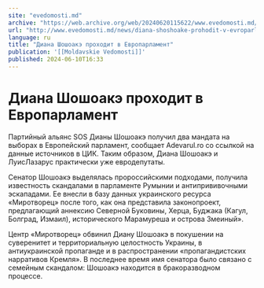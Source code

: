 ```yaml
---
site: "evedomosti.md"
archive: "https://web.archive.org/web/20240620115622/www.evedomosti.md/news/diana-shoshoake-prohodit-v-evroparlament"
url: "http://www.evedomosti.md/news/diana-shoshoake-prohodit-v-evroparlament"
language: ru
title: "Диана Шошоакэ проходит в Европарламент"
publication: '[[Moldavskie Vedomosti]]'
published: 2024-06-10T16:33
---
```


# Диана Шошоакэ проходит в Европарламент

Партийный альянс SOS Дианы Шошоакэ получил два мандата на выборах в Европейский парламент, сообщает Аdevarul.ro со ссылкой на данные источников в ЦИК. Таким образом, Диана Шошоакэ и ЛуиcЛазарус практически уже евродепутаты.

Сенатор Шошоакэ выделялась пророссийскими подходами, получила известность скандалами в парламенте Румынии и антипрививочными эскападами. Ее внесли в базу данных украинского ресурса «Миротворец» после того, как она представила законопроект, предлагающий аннексию Северной Буковины, Херца, Буджака (Кагул, Болград, Измаил), исторического Марамуреша и острова Змеиный».

Центр «Миротворец» обвинил Диану Шошоакэ в покушении на суверенитет и территориальную целостность Украины, в антиукраинской пропаганде и в распространении «пропагандистских нарративов Кремля». В последнее время имя сенатора было связано с семейным скандалом: Шошоакэ находится в бракоразводном процессе.